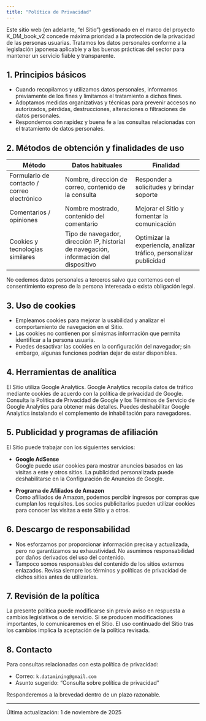```yaml
---
title: "Política de Privacidad"
---
```


Este sitio web (en adelante, “el Sitio”) gestionado en el marco del proyecto K_DM_book_v2 concede máxima prioridad a la protección de la privacidad de las personas usuarias. Tratamos los datos personales conforme a la legislación japonesa aplicable y a las buenas prácticas del sector para mantener un servicio fiable y transparente.

## 1. Principios básicos
- Cuando recopilamos y utilizamos datos personales, informamos previamente de los fines y limitamos el tratamiento a dichos fines.
- Adoptamos medidas organizativas y técnicas para prevenir accesos no autorizados, pérdidas, destrucciones, alteraciones o filtraciones de datos personales.
- Respondemos con rapidez y buena fe a las consultas relacionadas con el tratamiento de datos personales.

## 2. Métodos de obtención y finalidades de uso
| Método | Datos habituales | Finalidad |
| --- | --- | --- |
| Formulario de contacto / correo electrónico | Nombre, dirección de correo, contenido de la consulta | Responder a solicitudes y brindar soporte |
| Comentarios / opiniones | Nombre mostrado, contenido del comentario | Mejorar el Sitio y fomentar la comunicación |
| Cookies y tecnologías similares | Tipo de navegador, dirección IP, historial de navegación, información del dispositivo | Optimizar la experiencia, analizar tráfico, personalizar publicidad |

No cedemos datos personales a terceros salvo que contemos con el consentimiento expreso de la persona interesada o exista obligación legal.

## 3. Uso de cookies
- Empleamos cookies para mejorar la usabilidad y analizar el comportamiento de navegación en el Sitio.
- Las cookies no contienen por sí mismas información que permita identificar a la persona usuaria.
- Puedes desactivar las cookies en la configuración del navegador; sin embargo, algunas funciones podrían dejar de estar disponibles.

## 4. Herramientas de analítica
El Sitio utiliza Google Analytics. Google Analytics recopila datos de tráfico mediante cookies de acuerdo con la política de privacidad de Google. Consulta la Política de Privacidad de Google y los Términos de Servicio de Google Analytics para obtener más detalles. Puedes deshabilitar Google Analytics instalando el complemento de inhabilitación para navegadores.

## 5. Publicidad y programas de afiliación
El Sitio puede trabajar con los siguientes servicios:

- **Google AdSense**  
  Google puede usar cookies para mostrar anuncios basados en las visitas a este y otros sitios. La publicidad personalizada puede deshabilitarse en la Configuración de Anuncios de Google.

- **Programa de Afiliados de Amazon**  
  Como afiliados de Amazon, podemos percibir ingresos por compras que cumplan los requisitos. Los socios publicitarios pueden utilizar cookies para conocer las visitas a este Sitio y a otros.

## 6. Descargo de responsabilidad
- Nos esforzamos por proporcionar información precisa y actualizada, pero no garantizamos su exhaustividad. No asumimos responsabilidad por daños derivados del uso del contenido.
- Tampoco somos responsables del contenido de los sitios externos enlazados. Revisa siempre los términos y políticas de privacidad de dichos sitios antes de utilizarlos.

## 7. Revisión de la política
La presente política puede modificarse sin previo aviso en respuesta a cambios legislativos o de servicio. Si se producen modificaciones importantes, lo comunicaremos en el Sitio. El uso continuado del Sitio tras los cambios implica la aceptación de la política revisada.

## 8. Contacto
Para consultas relacionadas con esta política de privacidad:

- Correo: `k.datamining@gmail.com`  
- Asunto sugerido: “Consulta sobre política de privacidad”

Responderemos a la brevedad dentro de un plazo razonable.

---

Última actualización: 1 de noviembre de 2025

